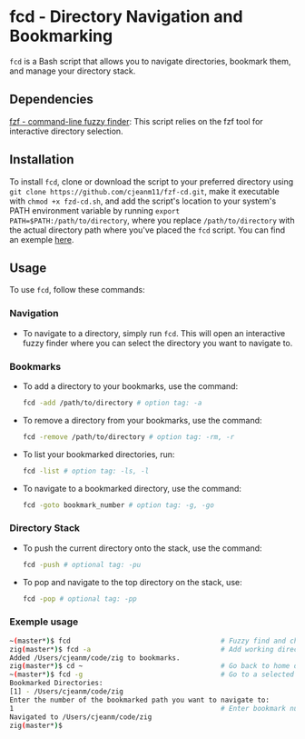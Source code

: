 # fcd - Directory Navigation and Bookmarking

`fcd` is a Bash script that allows you to navigate directories, bookmark them, and manage your directory stack.

## Dependencies

[fzf - command-line fuzzy finder](https://github.com/junegunn/fzf): This script relies on the fzf tool for interactive directory selection.

## Installation

To install `fcd`, clone or download the script to your preferred directory using `git clone https://github.com/cjeanm11/fzf-cd.git`, make it executable with `chmod +x fzd-cd.sh`, and add the script's location to your system's PATH environment variable by running `export PATH=$PATH:/path/to/directory`, where you replace `/path/to/directory` with the actual directory path where you've placed the `fcd` script. You can find an exemple [here](https://github.com/cjeanm11/config).

## Usage

To use `fcd`, follow these commands:

### Navigation

- To navigate to a directory, simply run `fcd`. This will open an interactive fuzzy finder where you can select the directory you want to navigate to.

### Bookmarks

- To add a directory to your bookmarks, use the command:

  ```bash
  fcd -add /path/to/directory # option tag: -a

- To remove a directory from your bookmarks, use the command:

  ```bash
  fcd -remove /path/to/directory # option tag: -rm, -r

- To list your bookmarked directories, run:

  ```bash
  fcd -list # option tag: -ls, -l

- To navigate to a bookmarked directory, use the command:

  ```bash
  fcd -goto bookmark_number # option tag: -g, -go

### Directory Stack

- To push the current directory onto the stack, use the command:

  ```bash
  fcd -push # optional tag: -pu

- To pop and navigate to the top directory on the stack, use:

  ```bash
  fcd -pop # optional tag: -pp

### Exemple usage

  ```bash
  ~(master*)$ fcd                                     # Fuzzy find and change directory.
  zig(master*)$ fcd -a                                # Add working directory as a bookmark.
  Added /Users/cjeanm/code/zig to bookmarks.
  zig(master*)$ cd ~                                  # Go back to home directory.
  ~(master*)$ fcd -g                                  # Go to a selected bookmark.
  Bookmarked Directories:
  [1] - /Users/cjeanm/code/zig
  Enter the number of the bookmarked path you want to navigate to: 
  1                                                   # Enter bookmark number.
  Navigated to /Users/cjeanm/code/zig
  zig(master*)$ 
